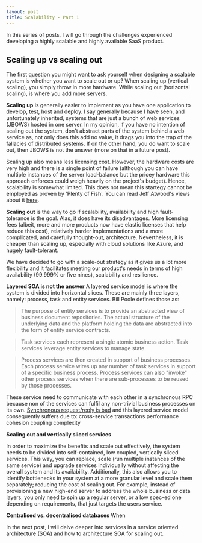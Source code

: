 ```yaml
---
layout: post
title: Scalability - Part 1
---
```


In this series of posts, I will go through the challenges experienced developing a highly scalable and highly available SaaS product. 

## Scaling up vs scaling out ##
The first question you might want to ask yourself when designing a scalable system is whether you want to scale out or up? When scaling up (vertical scaling), you simply throw in more hardware. While scaling out (horizontal scaling), is where you add more servers. 

**Scaling up** is generally easier to implement as you have one application to develop, test, host and deploy. I say generally because I have seen, and unfortunately inherited, systems that are just a bunch of web services (JBOWS) hosted in one server. In my opinion, if you have no intention of scaling out the system, don't abstract parts of the system behind a web service as, not only does this add no value, it drags you into the trap of the fallacies of distributed systems. If on the other hand, you do want to scale out, then JBOWS is not the answer (more on that in a future post). 

Scaling up also means less licensing cost. However, the hardware costs are very high and there is a single point of failure (although you can have multiple instances of the server load-balance but the pricey hardware this approach enforces could weigh heavily on the project's budget). Hence, scalability is somewhat limited. This does not mean this startegy cannot be employed as proven by 'Plenty of Fish'. You can read Jeff Atwood's views about it [here](http://blog.codinghorror.com/my-scaling-hero/).

**Scaling out** is the way to go if scalability, availability and high fault-tolerance is the goal. Alas, it does have its disadvantages. More licensing fees (albeit, more and more products now have elastic licenses that help reduce this cost), relatively harder implementations and a more complicated, and carefully thought-out, architecture. Nevertheless, it is cheaper than scaling up, especially with cloud solutions like Azure, and hugely fault-tolerant.

We have decided to go with a scale-out strategy as it gives us a lot more flexibility and it facilitates meeting our product's needs in terms of high availability (99.999% or five nines), scalability and resilience. 

**Layered SOA is not the answer**
A layered service model is where the system is divided into horizontal slices. These are mainly three layers, namely: process, task and entity services. Bill Poole defines those as:

>The purpose of entity services is to provide an abstracted view of business document repositories. The actual structure of the underlying data and the platform holding the data are abstracted into the form of entity service contracts.

>Task services each represent a single atomic business action. Task services leverage entity services to manage state.

>Process services are then created in support of business processes. Each process service wires up any number of task services in support of a specific business process. Process services can also "invoke" other process services when there are sub-processes to be reused by those processes.

These service need to communicate with each other in a synchronous RPC because non of the services can fulfil any non-trivial business processes on its own. [Synchronous request/reply is bad](http://bill-poole.blogspot.co.uk/2008/03/synchronous-requestreply-is-bad.html) and this layered service model consequently suffers due to:
cross-service transactions
performance
cohesion
coupling
complexity

**Scaling out and vertically sliced services**

In order to maximize the benefits and scale out effectively, the system needs to be divided into self-contained, low coupled, vertically sliced services. This way, you can replace, scale (run multiple instances of the same service) and upgrade services individually without affecting the overall system and its availability. Additionally, this also allows you to identify bottlenecks in your system at a more granular level and scale them separately; reducing the cost of scaling out. For example, instead of provisioning a new high-end server to address the whole business or data layers, you only need to spin up a regular server, or a low spec-ed one depending on requirements, that just targets the users service. 

**Centralised vs. decentralised databases**
When 

In the next post, I will delve deeper into services in a service oriented architecture (SOA) and how to architecture SOA for scaling out.
 